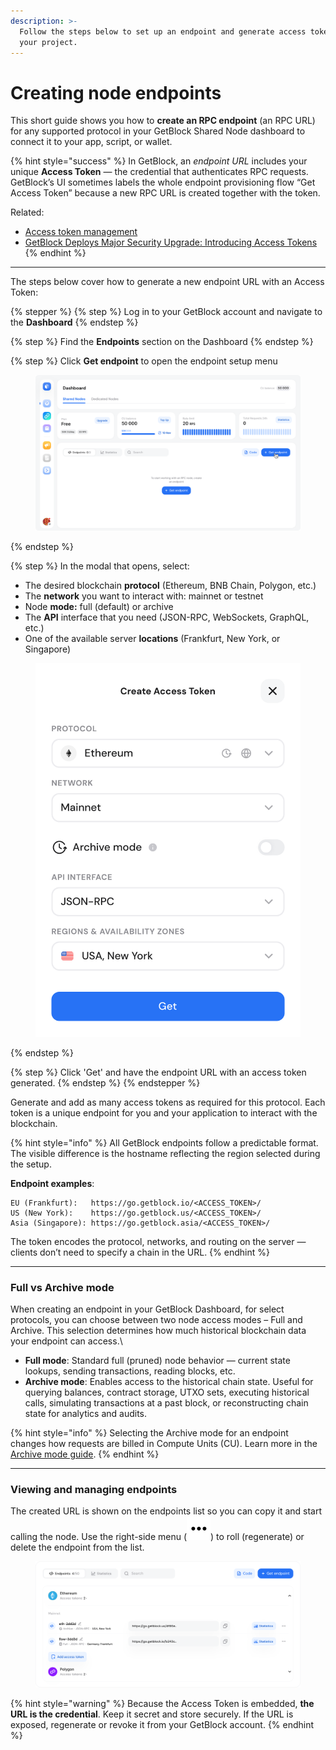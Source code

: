 ```yaml
---
description: >-
  Follow the steps below to set up an endpoint and generate access tokens for
  your project.
---
```


# Creating node endpoints

This short guide shows you how to **create an RPC endpoint** (an RPC URL) for any supported protocol in your GetBlock Shared Node dashboard to connect it to your app, script, or wallet.&#x20;

{% hint style="success" %}
In GetBlock, an _endpoint URL_ includes your unique **Access Token** — the credential that authenticates RPC requests. GetBlock’s UI sometimes labels the whole endpoint provisioning flow “Get Access Token” because a new RPC URL is created together with the token.&#x20;

Related:

* [Access token management ](../../getting-started/authentication-with-access-tokens.md)
* [GetBlock Deploys Major Security Upgrade: Introducing Access Tokens](https://getblock.io/blog/getblock-deploys-major-security-upgrade-introducing-access-tokens/)
{% endhint %}

***

The steps below cover how to generate a new endpoint URL with an Access Token:

{% stepper %}
{% step %}
Log in to your GetBlock account and navigate to the **Dashboard**
{% endstep %}

{% step %}
Find the **Endpoints** section on the Dashboard
{% endstep %}

{% step %}
Click **Get endpoint** to open the endpoint setup menu

<figure><img src="../../.gitbook/assets/Endpoint_setup_upd.svg" alt="GetBlock RPC endpoint setup interface"><figcaption></figcaption></figure>
{% endstep %}

{% step %}
In the modal that opens, select:

* The desired blockchain **protocol** (Ethereum, BNB Chain, Polygon, etc.)
* The **network** you want to interact with: mainnet or testnet
* Node **mode:** full (default) or archive
* The **API** interface that you need (JSON-RPC, WebSockets, GraphQL, etc.)
* One of the available server **locations** (Frankfurt, New York, or Singapore)&#x20;

<figure><img src="../../.gitbook/assets/Create_access_token_modal.svg" alt="How to create a node endpoint for blockchain API access"><figcaption></figcaption></figure>
{% endstep %}

{% step %}
Click 'Get' and have the endpoint URL with an access token generated.
{% endstep %}
{% endstepper %}

Generate and add as many access tokens as required for this protocol. Each token is a unique endpoint for you and your application to interact with the blockchain.

{% hint style="info" %}
All GetBlock endpoints follow a predictable format. The visible difference is the hostname reflecting the region selected during the setup.&#x20;

**Endpoint examples**:

```markup
EU (Frankfurt):   https://go.getblock.io/<ACCESS_TOKEN>/
US (New York):    https://go.getblock.us/<ACCESS_TOKEN>/
Asia (Singapore): https://go.getblock.asia/<ACCESS_TOKEN>/
```

The token encodes the protocol, networks, and routing on the server — clients don’t need to specify a chain in the URL.
{% endhint %}

***

### Full vs Archive mode

When creating an endpoint in your GetBlock Dashboard, for select protocols, you can choose between two node access modes – Full and Archive. This selection determines how much historical blockchain data your endpoint can access.\


* **Full mode**: Standard full (pruned) node behavior — current state lookups, sending transactions, reading blocks, etc.
* **Archive mode**: Enables access to the historical chain state. Useful for querying balances, contract storage, UTXO sets, executing historical calls, simulating transactions at a past block, or reconstructing chain state for analytics and audits.&#x20;

{% hint style="info" %}
Selecting the Archive mode for an endpoint changes how requests are billed in Compute Units (CU). Learn more in the [Archive mode guide](enabling-archive-mode.md).
{% endhint %}

***

### Viewing and managing endpoints

The created URL is shown on the endpoints list so you can copy it and start calling the node. Use the right-side menu (![](../../.gitbook/assets/dots-horizontal.svg)) to roll (regenerate) or delete the endpoint from the list. &#x20;

<figure><img src="../../.gitbook/assets/Endpoints_list (Oct &#x27;25).svg" alt="Blockchain RPC nodes list within the GetBlock account"><figcaption></figcaption></figure>

{% hint style="warning" %}
Because the Access Token is embedded, **the URL is the credential**. Keep it secret and store securely. If the URL is exposed, regenerate or revoke it from your GetBlock account.
{% endhint %}
